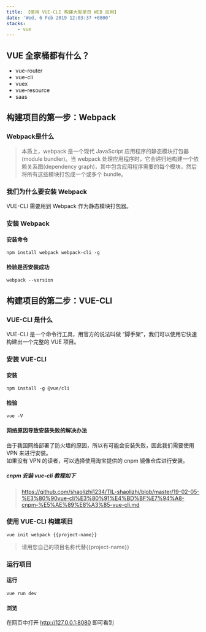 ```yaml
---
title: 【使用 VUE-CLI 构建大型单页 WEB 应用】
date: 'Wed, 6 Feb 2019 12:03:37 +0800'
stacks:
    - vue
---
```


## VUE 全家桶都有什么？
- vue-router
- vue-cli
- vuex
- vue-resource
- saas

## 构建项目的第一步：Webpack
### Webpack是什么
> 本质上，webpack 是一个现代 JavaScript 应用程序的静态模块打包器(module bundler)。当 webpack 处理应用程序时，它会递归地构建一个依赖关系图(dependency graph)，其中包含应用程序需要的每个模块，然后将所有这些模块打包成一个或多个 bundle。

### 我们为什么要安装 Webpack
VUE-CLI 需要用到 Webpack 作为静态模块打包器。

### 安装 Webpack
#### 安装命令
```
npm install webpack webpack-cli -g
```
#### 检验是否安装成功
```
webpack --version
```
## 构建项目的第二步：VUE-CLI
### VUE-CLI 是什么
VUE-CLI 是一个命令行工具，用官方的说法叫做 “脚手架”，我们可以使用它快速构建出一个完整的 VUE 项目。
### 安装 VUE-CLI
#### 安装
```
npm install -g @vue/cli
```
#### 检验
```
vue -V
```
#### 网络原因导致安装失败的解决办法
由于我国网络部署了防火墙的原因，所以有可能会安装失败，因此我们需要使用 VPN 来进行安装。  
如果没有 VPN 的读者，可以选择使用淘宝提供的 cnpm 镜像仓库进行安装。
##### cnpm 安装 vue-cli 教程如下
> https://github.com/shaolizhi1234/TIL-shaolizhi/blob/master/19-02-05-%E3%80%90vue-cli%E3%80%91%E4%BD%BF%E7%94%A8-cnpm-%E5%AE%89%E8%A3%85-vue-cli.md

### 使用 VUE-CLI 构建项目
```
vue init webpack {{project-name}}
```
> 请用您自己的项目名称代替{{project-name}}

### 运行项目
#### 运行
```
vue run dev
```
#### 浏览
在网页中打开 http://127.0.0.1:8080 即可看到

















